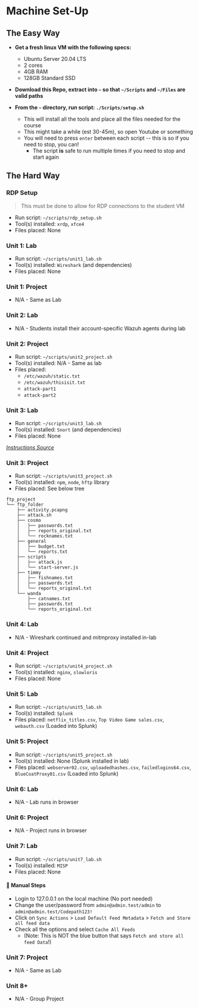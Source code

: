 # Machine Set-Up

## The Easy Way

- **Get a fresh linux VM with the following specs:**
  - Ubuntu Server 20.04 LTS
  - 2 cores
  - 4GB RAM
  - 128GB Standard SSD

- **Download this Repo, extract into `~` so that `~/Scripts` and `~/Files` are valid paths**
- **From the `~` directory, run script: `./Scripts/setup.sh`**
  - This will install all the tools and place all the files needed for the course
  - This might take a while (est 30-45m), so open Youtube or something
  - You will need to press `enter` between each script -- this is so if you need to stop, you can!
    - The script **is** safe to run multiple times if you need to stop and start again

## The Hard Way

### RDP Setup

> This must be done to allow for RDP connections to the student VM

- Run script: `~/scripts/rdp_setup.sh`
- Tool(s) installed: `xrdp`, `xfce4`
- Files placed: None

### Unit 1: Lab

- Run script: `~/scripts/unit1_lab.sh`
- Tool(s) installed: `Wireshark` (and dependencies)
- Files placed: None

### Unit 1: Project

- N/A - Same as Lab

### Unit 2: Lab

- N/A - Students install their account-specific Wazuh agents during lab

### Unit 2: Project

- Run script: `~/scripts/unit2_project.sh`
- Tool(s) installed: N/A - Same as lab
- Files placed:
  - `/etc/wazuh/static.txt`
  - `/etc/wazuh/thisisit.txt`
  - `attack-part1`
  - `attack-part2`

### Unit 3: Lab

- Run script: `~/scripts/unit3_lab.sh`
- Tool(s) installed: `Snort` (and dependencies)
- Files placed: None

[*Instructions Source*](https://snort-org-site.s3.amazonaws.com/production/document_files/files/000/011/074/original/Snort_3_on_Ubuntu_18_and_20.pdf)

### Unit 3: Project

- Run script: `~/scripts/unit3_project.sh`
- Tool(s) installed: `npm`, `node`, `hftp` library
- Files placed: See below tree

```text
ftp_project
└── ftp_folder
    ├── activity.pcapng
    ├── attack.sh
    ├── cosmo
    │   ├── passwords.txt
    │   ├── reports_original.txt
    │   └── rocknames.txt
    ├── general
    │   ├── budget.txt
    │   └── reports.txt
    ├── scripts
    │   ├── attack.js
    │   └── start-server.js
    ├── timmy
    │   ├── fishnames.txt
    │   ├── passwords.txt
    │   └── reports_original.txt
    └── wanda
        ├── catnames.txt
        ├── passwords.txt
        └── reports_original.txt
```

### Unit 4: Lab

- N/A - Wireshark continued and mitmproxy installed in-lab

### Unit 4: Project

- Run script: `~/scripts/unit4_project.sh`
- Tool(s) installed: `nginx`, `slowloris`
- Files placed: None

### Unit 5: Lab

- Run script: `~/scripts/unit5_lab.sh`
- Tool(s) installed: `Splunk`
- Files placed: `netflix_titles.csv`, `Top Video Game sales.csv`, `webauth.csv` (Loaded into Splunk)

### Unit 5: Project

- Run script: `~/scripts/unit5_project.sh`
- Tool(s) installed: None (Splunk installed in lab)
- Files placed: `webserver02.csv`, `uploadedhashes.csv`, `failedlogins64.csv`, `BlueCoatProxy01.csv` (Loaded into Splunk)

### Unit 6: Lab

- N/A - Lab runs in browser

### Unit 6: Project

- N/A - Project runs in browser

### Unit 7: Lab

- Run script: `~/scripts/unit7_lab.sh`
- Tool(s) installed: `MISP`
- Files placed: None

#### 🚨 Manual Steps

- Login to 127.0.0.1 on the local machine (No port needed) 
- Change the user/password from `admin@admin.test/admin` to `admin@admin.test/Codepath123!`
- Click on `Sync Actions` > `Load Default Feed Metadata` > `Fetch and Store all feed data`
- Check all the options and select `Cache All Feeds`
  - (Note: This is NOT the blue button that says `Fetch and store all feed Data`!)

### Unit 7: Project

- N/A - Same as Lab

### Unit 8+

- N/A - Group Project
